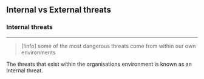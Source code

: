 ## **Internal vs External threats** 

### Internal threats 
---
>[!info]
>some of the most dangerous threats come from within our own environments

The threats that exist within the organisations environment is known as an Internal threat.

